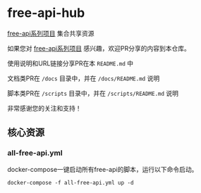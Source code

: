 # free-api-hub
[free-api系列项目](https://github.com/orgs/LLM-Red-Team/repositories?q=free-api) 集合共享资源

如果您对 [free-api系列项目](https://github.com/orgs/LLM-Red-Team/repositories?q=free-api) 感兴趣，欢迎PR分享的内容到本仓库。

使用说明和URL链接分享PR在本 `README.md` 中

文档类PR在 `/docs` 目录中，并在 `/docs/README.md` 说明

脚本类PR在 `/scripts` 目录中，并在 `/scripts/README.md` 说明

非常感谢您的关注和支持！

## 核心资源

### all-free-api.yml

docker-compose一键启动所有free-api的脚本，运行以下命令启动。

```shell
docker-compose -f all-free-api.yml up -d
```
